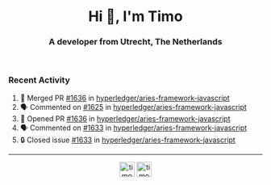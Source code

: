 <h1 align="center">Hi 👋, I'm Timo</h1>
<h3 align="center">A developer from Utrecht, The Netherlands</h3>
<br/>
<!-- https://github.com/rahuldkjain/github-profile-readme-generator --!>

<!--  <p align="left"><img src="https://github-readme-stats.vercel.app/api?username=timoglastra&show_icons=true&count_private=true&" alt="timoglastra" /></p> --!>

<!--
Github language stats
<p align="left"><img src="https://github-readme-stats.vercel.app/api/top-langs/?username=timoglastra&layout=compact" alt="timoglastra" /><p>
-->

<!-- Codestats language stats -->
<!-- <p align="left"><img src="https://codestats-readme.vercel.app/api/top-langs/?username=timoglastra&layout=compact&language_count=12" alt="timoglastra" /><p>    --!>
  
<h3>Recent Activity</h3>

<!--START_SECTION:activity-->
1. 🎉 Merged PR [#1636](https://github.com/hyperledger/aries-framework-javascript/pull/1636) in [hyperledger/aries-framework-javascript](https://github.com/hyperledger/aries-framework-javascript)
2. 🗣 Commented on [#1625](https://github.com/hyperledger/aries-framework-javascript/issues/1625#issuecomment-1805175181) in [hyperledger/aries-framework-javascript](https://github.com/hyperledger/aries-framework-javascript)
3. 💪 Opened PR [#1636](https://github.com/hyperledger/aries-framework-javascript/pull/1636) in [hyperledger/aries-framework-javascript](https://github.com/hyperledger/aries-framework-javascript)
4. 🗣 Commented on [#1633](https://github.com/hyperledger/aries-framework-javascript/issues/1633#issuecomment-1803138018) in [hyperledger/aries-framework-javascript](https://github.com/hyperledger/aries-framework-javascript)
5. 🔒 Closed issue [#1633](https://github.com/hyperledger/aries-framework-javascript/issues/1633) in [hyperledger/aries-framework-javascript](https://github.com/hyperledger/aries-framework-javascript)
<!--END_SECTION:activity-->

---

<p align="center">
<a href="https://twitter.com/timoglastra" target="blank"><img align="center" src="https://cdn.jsdelivr.net/npm/simple-icons@3.0.1/icons/twitter.svg" alt="timoglastra" height="30" width="30" /></a>
<a href="https://linkedin.com/in/timoglastra" target="blank"><img align="center" src="https://cdn.jsdelivr.net/npm/simple-icons@3.0.1/icons/linkedin.svg" alt="timoglastra" height="30" width="30" /></a>
</p>




